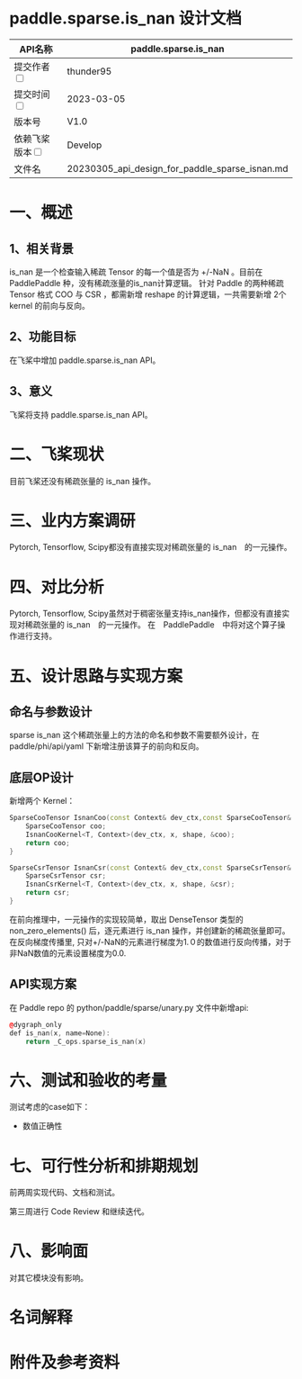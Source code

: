 # paddle.sparse.is_nan 设计文档

| API名称                                                      | paddle.sparse.is_nan                                   |
| ------------------------------------------------------------ | ------------------------------------------------- |
| 提交作者<input type="checkbox" class="rowselector hidden">   | thunder95                               |
| 提交时间<input type="checkbox" class="rowselector hidden">   | 2023-03-05                                        |
| 版本号                                                       | V1.0                                              |
| 依赖飞桨版本<input type="checkbox" class="rowselector hidden"> | Develop                                           |
| 文件名                                                       | 20230305_api_design_for_paddle_sparse_isnan.md<br> |


# 一、概述

## 1、相关背景

is_nan 是一个检查输入稀疏 Tensor  的每一个值是否为 +/-NaN 。目前在 PaddlePaddle 种，没有稀疏涨量的is_nan计算逻辑。
针对 Paddle 的两种稀疏 Tensor 格式 COO 与 CSR ，都需新增 reshape 的计算逻辑，一共需要新增 2个 kernel 的前向与反向。

## 2、功能目标

在飞桨中增加 paddle.sparse.is_nan API。

## 3、意义

飞桨将支持 paddle.sparse.is_nan API。

# 二、飞桨现状

目前飞桨还没有稀疏张量的 is_nan 操作。


# 三、业内方案调研

Pytorch, Tensorflow, Scipy都没有直接实现对稀疏张量的 is_nan　的一元操作。

# 四、对比分析

Pytorch, Tensorflow, Scipy虽然对于稠密张量支持is_nan操作，但都没有直接实现对稀疏张量的 is_nan　的一元操作。
在　PaddlePaddle　中将对这个算子操作进行支持。

# 五、设计思路与实现方案

## 命名与参数设计

sparse is_nan 这个稀疏张量上的方法的命名和参数不需要额外设计，在 paddle/phi/api/yaml 下新增注册该算子的前向和反向。

## 底层OP设计

新增两个 Kernel：

```    cpp
SparseCooTensor IsnanCoo(const Context& dev_ctx,const SparseCooTensor& x) {
    SparseCooTensor coo;
    IsnanCooKernel<T, Context>(dev_ctx, x, shape, &coo);
    return coo;
}
```

```cpp
SparseCsrTensor IsnanCsr(const Context& dev_ctx,const SparseCsrTensor& x) {
    SparseCsrTensor csr;
    IsnanCsrKernel<T, Context>(dev_ctx, x, shape, &csr);
    return csr;
}
```

在前向推理中，一元操作的实现较简单，取出 DenseTensor 类型的 non_zero_elements() 后，逐元素进行 is_nan 操作，并创建新的稀疏张量即可。
在反向梯度传播里, 只对+/-NaN的元素进行梯度为1.０的数值进行反向传播，对于非NaN数值的元素设置梯度为0.0.

## API实现方案

在 Paddle repo 的 python/paddle/sparse/unary.py 文件中新增api:

```cpp
@dygraph_only
def is_nan(x, name=None):
    return _C_ops.sparse_is_nan(x)
```

# 六、测试和验收的考量

测试考虑的case如下：

- 数值正确性

# 七、可行性分析和排期规划

前两周实现代码、文档和测试。

第三周进行 Code Review 和继续迭代。

# 八、影响面

对其它模块没有影响。

# 名词解释

# 附件及参考资料
